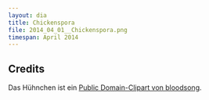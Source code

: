 ```yaml
---
layout: dia
title: Chickenspora
file: 2014_04_01__Chickenspora.png
timespan: April 2014
---
```


## Credits

Das Hühnchen ist ein [Public Domain-Clipart von bloodsong](https://web.archive.org/web/20140719201212/http://openclipart.org/detail/26012/chicken-roundcartoon-by-bloodsong).
